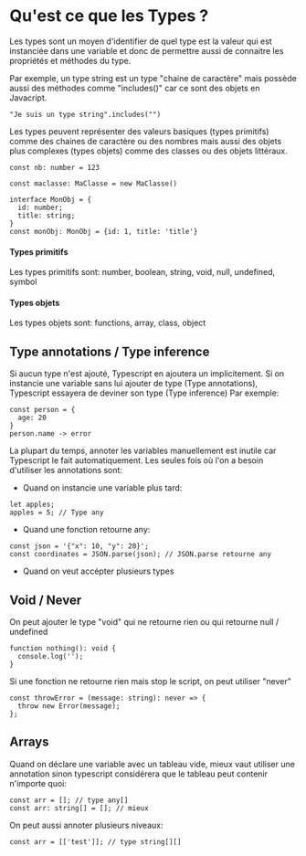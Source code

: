 # Qu'est ce que les Types ?

Les types sont un moyen d'identifier de quel type est la valeur qui est instanciée dans une variable et donc de permettre aussi de connaitre les propriétés et méthodes du type.

Par exemple, un type string est un type "chaine de caractère" mais possède aussi des méthodes comme "includes()" car ce sont des objets en Javacript.

`"Je suis un type string".includes("")`

Les types peuvent représenter des valeurs basiques (types primitifs) comme des chaines de caractère ou des nombres mais aussi des objets plus complexes (types objets) comme des classes ou des objets littéraux.

`const nb: number = 123`

`const maclasse: MaClasse = new MaClasse()`

```
interface MonObj = {
  id: number;
  title: string;
}
const monObj: MonObj = {id: 1, title: 'title'}
```

#### Types primitifs

Les types primitifs sont: number, boolean, string, void, null, undefined, symbol

#### Types objets

Les types objets sont: functions, array, class, object

## Type annotations / Type inference

Si aucun type n'est ajouté, Typescript en ajoutera un implicitement.
Si on instancie une variable sans lui ajouter de type (Type annotations), Typescript essayera de deviner son type (Type inference)
Par exemple:

```
const person = {
  age: 20
}
person.name -> error
```

La plupart du temps, annoter les variables manuellement est inutile car Typescript le fait automatiquement.
Les seules fois où l'on a besoin d'utiliser les annotations sont:

- Quand on instancie une variable plus tard:

```
let apples;
apples = 5; // Type any
```

- Quand une fonction retourne any:

```
const json = '{"x": 10, "y": 20}';
const coordinates = JSON.parse(json); // JSON.parse retourne any
```

- Quand on veut accépter plusieurs types

## Void / Never

On peut ajouter le type "void" qui ne retourne rien ou qui retourne null / undefined

```
function nothing(): void {
  console.log('');
}
```

Si une fonction ne retourne rien mais stop le script, on peut utiliser "never"

```
const throwError = (message: string): never => {
  throw new Error(message);
};
```

## Arrays

Quand on déclare une variable avec un tableau vide, mieux vaut utiliser une annotation sinon typescript considérera que le tableau peut contenir n'importe quoi:

```
const arr = []; // type any[]
const arr: string[] = []; // mieux
```

On peut aussi annoter plusieurs niveaux:

`const arr = [['test']]; // type string[][]`
